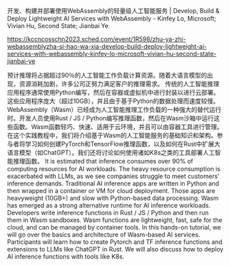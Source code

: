 开发、构建并部署使用WebAssembly的轻量级人工智能服务 | Develop, Build & Deploy Lightweight AI Services with WebAssembly - Kinfey Lo, Microsoft; Vivian Hu, Second State; Jianbai Ye

https://kccncosschn2023.sched.com/event/1R598/zhu-ya-zhi-webassemblyzha-si-hao-wa-xia-develop-build-deploy-lightweight-ai-services-with-webassembly-kinfey-lo-microsoft-vivian-hu-second-state-jianbai-ye

预计推理将占据超过90％的人工智能工作负载计算资源。随着大语言模型的出现，资源消耗加剧，许多公司正努力满足客户的推理需求。 传统的人工智能推理应用程序通常使用Python编写，然后在容器或虚拟机中进行封装以进行云部署。这些应用程序庞大（超过10GB），并且由于基于Python的数据处理而速度较慢。 WebAssembly（Wasm）已经成为人工智能推理工作负载的一种强大的替代运行时。开发人员使用Rust / JS / Python编写推理函数，然后在Wasm沙箱中运行这些函数。Wasm函数轻巧、快速、适用于云环境，并且可以由容器工具进行管理。 在这个实践教程中，我们将介绍基于Wasm的人工智能服务的基础知识和架构。参与者将学习如何创建PyTorch和TensorFlow推理函数，以及如何在Rust中扩展大语言模型（如ChatGPT）。我们还将讨论如何使用诸如K8s之类的工具部署人工智能推理函数。 
It is estimated that inference consumes over 90% of computing resources for AI workloads. The heavy resource consumption is exacerbated with LLMs, as we see companies struggle to meet customers’ inference demands. 
Traditional AI inference apps are written in Python and then wrapped in a container or VM for cloud deployment. Those apps are heavyweight (10GB+) and slow with Python-based data processing. 
Wasm has emerged as a strong alternative runtime for AI inference workloads. Developers write inference functions in Rust / JS / Python and then run them in Wasm sandboxes. Wasm functions are lightweight, fast, safe for the cloud, and can be managed by container tools. 
In this hands-on tutorial, we will go over the basics and architecture of Wasm-based AI services. Participants will learn how to create Pytorch and TF inference functions and extensions to LLMs like ChatGPT in Rust. We will also discuss how to deploy AI inference functions with tools like K8s.
